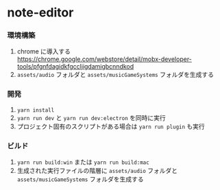 # note-editor


### 環境構築

1. chrome に導入する  
https://chrome.google.com/webstore/detail/mobx-developer-tools/pfgnfdagidkfgccljigdamigbcnndkod
1. `assets/audio` フォルダと `assets/musicGameSystems` フォルダを生成する

### 開発

1. `yarn install` 
1. `yarn run dev` と `yarn run dev:electron` を同時に実行 
1. プロジェクト固有のスクリプトがある場合は `yarn run plugin` も実行

### ビルド

1. `yarn run build:win` または `yarn run build:mac`
1. 生成された実行ファイルの階層に `assets/audio` フォルダと `assets/musicGameSystems` フォルダを生成する
